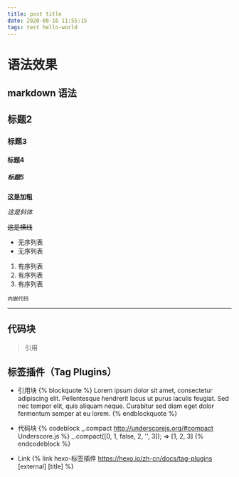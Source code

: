 ```yaml
---
title: post title
date: 2020-08-16 11:55:15
tags: test hello-world
---
```

# 语法效果

## markdown 语法

##  标题2

### 标题3

#### 标题4

##### 标题5

**这是加粗**

*这是斜体*

~~这是横线~~

* 无序列表
* 无序列表

1. 有序列表
2. 有序列表
3. 有序列表

`
内嵌代码
`

---
代码块
---

> 引用

## 标签插件（Tag Plugins）
* 引用块
{% blockquote %}
Lorem ipsum dolor sit amet, consectetur adipiscing elit. Pellentesque hendrerit lacus ut purus iaculis feugiat. Sed nec tempor elit, quis aliquam neque. Curabitur sed diam eget dolor fermentum semper at eu lorem.
{% endblockquote %}

* 代码块
{% codeblock _.compact http://underscorejs.org/#compact Underscore.js %}
_.compact([0, 1, false, 2, '', 3]);
=> [1, 2, 3]
{% endcodeblock %}

* Link
{% link hexo-标签插件 https://hexo.io/zh-cn/docs/tag-plugins [external] [title] %}
